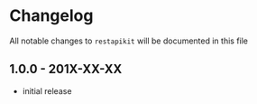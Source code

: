 # Changelog

All notable changes to `restapikit` will be documented in this file

## 1.0.0 - 201X-XX-XX

- initial release

